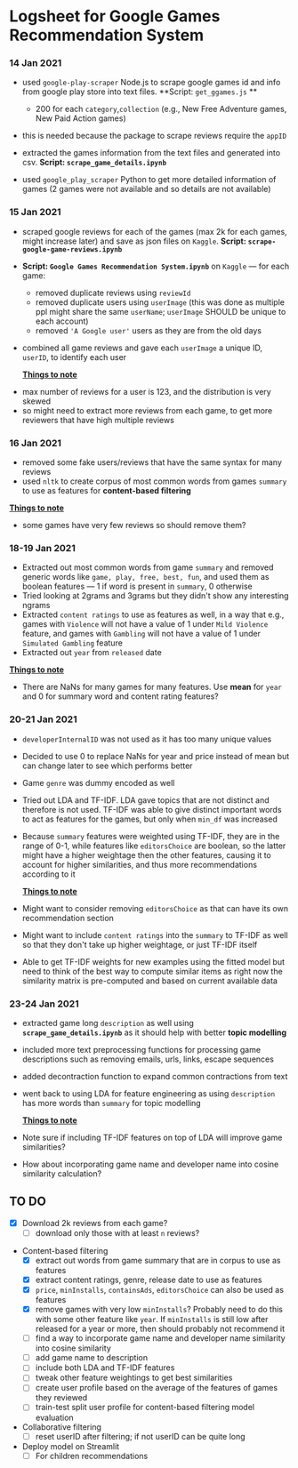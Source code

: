 

# Logsheet for Google Games Recommendation System



### 14 Jan 2021

- used `google-play-scraper` Node.js to scrape google games id and info from google play store into text files. **Script: `get_ggames.js` **

  - 200 for each `category`,`collection` (e.g., New Free Adventure games, New Paid Action games)

- this is needed because the package to scrape reviews require the `appID`

- extracted the games information from the text files and generated into csv. **Script: `scrape_game_details.ipynb`**

- used `google_play_scraper` Python to get more detailed information of games (2 games were not available and so details are not available)

  

### 15 Jan 2021

- scraped google reviews for each of the games (max 2k for each games, might increase later) and save as json files on `Kaggle`. **Script: `scrape-google-game-reviews.ipynb`**

- **Script: `Google Games Recommendation System.ipynb`** on `Kaggle` — for each game: 

  - removed duplicate reviews using `reviewId`
  - removed duplicate users using `userImage` (this was done as multiple ppl might share the same `userName`; `userImage` SHOULD be unique to each account)
  - removed `'A Google user'` users as they are from the old days

- combined all game reviews and gave each `userImage` a unique ID, `userID`, to identify each user 

  <u>**Things to note**</u>

* max number of reviews for a user is 123, and the distribution is very skewed
* so might need to extract more reviews from each game, to get more reviewers that have high multiple reviews



### 16 Jan 2021

- removed some fake users/reviews that have the same syntax for many reviews
- used `nltk` to create corpus of most common words from games `summary` to use as features for  **content-based filtering**

<u>**Things to note**</u>

* some games have very few reviews so should remove them?



### 18-19 Jan 2021 

* Extracted out most common words from game `summary` and removed generic words like `game, play, free, best, fun`, and used them as boolean features — 1 if word is present in `summary`, 0 otherwise
* Tried looking at 2grams and 3grams but they didn't show any interesting ngrams
* Extracted `content ratings` to use as features as well, in a way that e.g., games with `Violence` will not have a value of 1 under `Mild Violence` feature, and games with `Gambling` will not have a value of 1 under `Simulated Gambling` feature
* Extracted out `year` from `released` date

<u>**Things to note**</u>

* There are NaNs for many games for many features. Use **mean** for `year` and 0 for summary word and content rating features? 



### 20-21 Jan 2021 

* `developerInternalID` was not used as it has too many unique values

* Decided to use 0 to replace NaNs for year and price instead of mean but can change later to see which performs better

* Game `genre` was dummy encoded as well

* Tried out LDA and TF-IDF. LDA gave topics that are not distinct and therefore is not used. TF-IDF was able to give distinct important words to act as features for the games, but only when `min_df` was increased

* Because `summary` features were weighted using TF-IDF, they are in the range of 0-1, while features like `editorsChoice` are boolean, so the latter might have a higher weightage then the other features, causing it to account for higher similarities, and thus more recommendations according to it

  <u>**Things to note**</u>

* Might want to consider removing `editorsChoice` as that can have its own recommendation section

* Might want to include `content ratings` into the `summary` to TF-IDF as well so that they don't take up higher weightage, or just TF-IDF itself

* Able to get TF-IDF weights for new examples using the fitted model but need to think of the best way to compute similar items as right now the similarity matrix is pre-computed and based on current available data



### 23-24 Jan 2021 

* extracted game long `description` as well using  **`scrape_game_details.ipynb`** as it should help with better **topic modelling**

* included more text preprocessing functions for processing game descriptions such as removing emails, urls, links, escape sequences

* added decontraction function to expand common contractions from text

* went back to using LDA for feature engineering as using `description` has more words than `summary` for topic modelling

  <u>**Things to note**</u>

* Note sure if including TF-IDF features on top of LDA will improve game similarities?

* How about incorporating game name and developer name into cosine similarity calculation?



## TO DO

- [x] Download 2k reviews from each game?
  - [ ] download only those with at least `n` reviews?

* Content-based filtering
  - [x] extract out words from game summary that are in corpus to use as features
  - [x] extract content ratings, genre, release date to use as features
  - [x] `price`, `minInstalls`, `containsAds`, `editorsChoice` can also be used as features
  - [x] remove games with very low `minInstalls`? Probably need to do this with some other feature like `year`. If `minInstalls` is still low after released for a year or more, then should probably not recommend it
  - [ ] find a way to incorporate game name and developer name similarity into cosine similarity 
  - [ ] add game name to description 
  - [ ] include both LDA and TF-IDF features
  - [ ] tweak other feature weightings to get best similarities
  - [ ] create user profile based on the average of the features of games they reviewed
  - [ ] train-test split user profile for content-based filtering model evaluation
* Collaborative filtering
  * [ ] reset userID after filtering; if not userID can be quite long
* Deploy model on Streamlit
  - [ ] For children recommendations